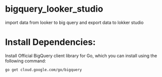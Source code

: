 # bigquery_looker_studio
import data from looker to big query and export data to lokker studio

# Install Dependencies:
Install Official BigQuery client library for Go, which you can install using the following command:

```bash
go get cloud.google.com/go/bigquery
```

